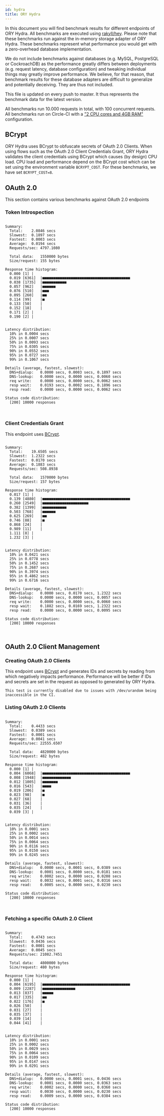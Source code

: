 ```yaml
---
id: hydra
title: ORY Hydra
---
```


In this document you will find benchmark results for different endpoints of ORY Hydra. All benchmarks are executed
using [rakyll/hey](https://github.com/rakyll/hey). Please note that these benchmarks run against the in-memory storage
adapter of ORY Hydra. These benchmarks represent what performance you would get with a zero-overhead database implementation.

We do not include benchmarks against databases (e.g. MySQL, PostgreSQL or CockroachDB) as the performance greatly differs between
deployments (e.g. request latency, database configuration) and tweaking individual things may greatly improve performance.
We believe, for that reason, that benchmark results for these database adapters are difficult to generalize and potentially
deceiving. They are thus not included.

This file is updated on every push to master. It thus represents the benchmark data for the latest version.

All benchmarks run 10.000 requests in total, with 100 concurrent requests. All benchmarks run on Circle-CI with a
["2 CPU cores and 4GB RAM"](https://support.circleci.com/hc/en-us/articles/360000489307-Why-do-my-tests-take-longer-to-run-on-CircleCI-than-locally-)
configuration.

## BCrypt

ORY Hydra uses BCrypt to obfuscate secrets of OAuth 2.0 Clients. When using flows such as the OAuth 2.0 Client Credentials
Grant, ORY Hydra validates the client credentials using BCrypt which causes (by design) CPU load. CPU load and performance
depend on the BCrypt cost which can be set using the environment variable `BCRYPT_COST`. For these benchmarks,
we have set `BCRYPT_COST=8`.

## OAuth 2.0

This section contains various benchmarks against OAuth 2.0 endpoints

### Token Introspection

```

Summary:
  Total:	2.0846 secs
  Slowest:	0.1897 secs
  Fastest:	0.0003 secs
  Average:	0.0194 secs
  Requests/sec:	4797.1080
  
  Total data:	1550000 bytes
  Size/request:	155 bytes

Response time histogram:
  0.000 [1]	|
  0.019 [6361]	|■■■■■■■■■■■■■■■■■■■■■■■■■■■■■■■■■■■■■■■■
  0.038 [1735]	|■■■■■■■■■■■
  0.057 [962]	|■■■■■■
  0.076 [510]	|■■■
  0.095 [260]	|■■
  0.114 [99]	|■
  0.133 [50]	|
  0.152 [18]	|
  0.171 [2]	|
  0.190 [2]	|


Latency distribution:
  10% in 0.0004 secs
  25% in 0.0007 secs
  50% in 0.0093 secs
  75% in 0.0305 secs
  90% in 0.0552 secs
  95% in 0.0727 secs
  99% in 0.1067 secs

Details (average, fastest, slowest):
  DNS+dialup:	0.0000 secs, 0.0003 secs, 0.1897 secs
  DNS-lookup:	0.0000 secs, 0.0000 secs, 0.0060 secs
  req write:	0.0000 secs, 0.0000 secs, 0.0062 secs
  resp wait:	0.0193 secs, 0.0002 secs, 0.1896 secs
  resp read:	0.0000 secs, 0.0000 secs, 0.0062 secs

Status code distribution:
  [200]	10000 responses



```

### Client Credentials Grant

This endpoint uses [BCrypt](#bcrypt).

```

Summary:
  Total:	19.6505 secs
  Slowest:	1.2322 secs
  Fastest:	0.0170 secs
  Average:	0.1883 secs
  Requests/sec:	508.8938
  
  Total data:	1570000 bytes
  Size/request:	157 bytes

Response time histogram:
  0.017 [1]	|
  0.139 [4880]	|■■■■■■■■■■■■■■■■■■■■■■■■■■■■■■■■■■■■■■■■
  0.260 [2549]	|■■■■■■■■■■■■■■■■■■■■■
  0.382 [1399]	|■■■■■■■■■■■
  0.503 [768]	|■■■■■■
  0.625 [269]	|■■
  0.746 [88]	|■
  0.868 [24]	|
  0.989 [11]	|
  1.111 [8]	|
  1.232 [3]	|


Latency distribution:
  10% in 0.0421 secs
  25% in 0.0778 secs
  50% in 0.1452 secs
  75% in 0.2687 secs
  90% in 0.3974 secs
  95% in 0.4862 secs
  99% in 0.6716 secs

Details (average, fastest, slowest):
  DNS+dialup:	0.0000 secs, 0.0170 secs, 1.2322 secs
  DNS-lookup:	0.0000 secs, 0.0000 secs, 0.0057 secs
  req write:	0.0000 secs, 0.0000 secs, 0.0060 secs
  resp wait:	0.1882 secs, 0.0169 secs, 1.2322 secs
  resp read:	0.0000 secs, 0.0000 secs, 0.0095 secs

Status code distribution:
  [200]	10000 responses



```

## OAuth 2.0 Client Management

### Creating OAuth 2.0 Clients

This endpoint uses [BCrypt](#bcrypt) and generates IDs and secrets by reading from  which negatively impacts
performance. Performance will be better if IDs and secrets are set in the request as opposed to generated by ORY Hydra.

```
This test is currently disabled due to issues with /dev/urandom being inaccessible in the CI.
```

### Listing OAuth 2.0 Clients

```

Summary:
  Total:	0.4433 secs
  Slowest:	0.0389 secs
  Fastest:	0.0001 secs
  Average:	0.0041 secs
  Requests/sec:	22555.6507
  
  Total data:	4820000 bytes
  Size/request:	482 bytes

Response time histogram:
  0.000 [1]	|
  0.004 [6068]	|■■■■■■■■■■■■■■■■■■■■■■■■■■■■■■■■■■■■■■■■
  0.008 [1948]	|■■■■■■■■■■■■■
  0.012 [1005]	|■■■■■■■
  0.016 [543]	|■■■■
  0.019 [206]	|■
  0.023 [98]	|■
  0.027 [68]	|
  0.031 [36]	|
  0.035 [24]	|
  0.039 [3]	|


Latency distribution:
  10% in 0.0001 secs
  25% in 0.0002 secs
  50% in 0.0014 secs
  75% in 0.0064 secs
  90% in 0.0116 secs
  95% in 0.0150 secs
  99% in 0.0245 secs

Details (average, fastest, slowest):
  DNS+dialup:	0.0000 secs, 0.0001 secs, 0.0389 secs
  DNS-lookup:	0.0001 secs, 0.0000 secs, 0.0181 secs
  req write:	0.0002 secs, 0.0000 secs, 0.0208 secs
  resp wait:	0.0032 secs, 0.0001 secs, 0.0316 secs
  resp read:	0.0005 secs, 0.0000 secs, 0.0230 secs

Status code distribution:
  [200]	10000 responses



```

### Fetching a specific OAuth 2.0 Client

```

Summary:
  Total:	0.4743 secs
  Slowest:	0.0436 secs
  Fastest:	0.0001 secs
  Average:	0.0045 secs
  Requests/sec:	21082.7451
  
  Total data:	4800000 bytes
  Size/request:	480 bytes

Response time histogram:
  0.000 [1]	|
  0.004 [6195]	|■■■■■■■■■■■■■■■■■■■■■■■■■■■■■■■■■■■■■■■■
  0.009 [2287]	|■■■■■■■■■■■■■■■
  0.013 [837]	|■■■■■
  0.017 [335]	|■■
  0.022 [176]	|■
  0.026 [50]	|
  0.031 [27]	|
  0.035 [37]	|
  0.039 [14]	|
  0.044 [41]	|


Latency distribution:
  10% in 0.0001 secs
  25% in 0.0002 secs
  50% in 0.0029 secs
  75% in 0.0064 secs
  90% in 0.0109 secs
  95% in 0.0147 secs
  99% in 0.0291 secs

Details (average, fastest, slowest):
  DNS+dialup:	0.0000 secs, 0.0001 secs, 0.0436 secs
  DNS-lookup:	0.0001 secs, 0.0000 secs, 0.0363 secs
  req write:	0.0002 secs, 0.0000 secs, 0.0360 secs
  resp wait:	0.0030 secs, 0.0000 secs, 0.0230 secs
  resp read:	0.0009 secs, 0.0000 secs, 0.0384 secs

Status code distribution:
  [200]	10000 responses



```
